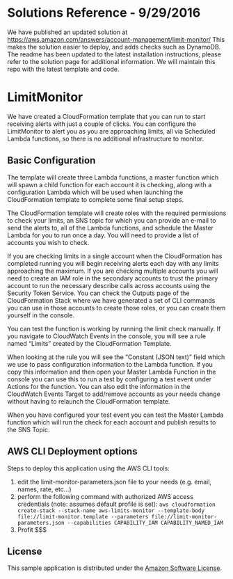 # Solutions Reference - 9/29/2016
We have published an updated solution at https://aws.amazon.com/answers/account-management/limit-monitor/
This makes the solution easier to deploy, and adds checks such as DynamoDB.  The readme has been updated to the latest installation instructions, please refer to the solution page for additional information.  We will maintain this repo with the latest template and code.

# LimitMonitor

We have created a CloudFormation template that you can run to start receiving alerts with just a couple of clicks.  You can configure the LimitMonitor to alert you as you are approaching limits, all via Scheduled Lambda functions, so there is no additional infrastructure to monitor.

## Basic Configuration

The template will create three Lambda functions, a master function which will spawn a child function for each account it is checking, along with a configuration Lambda which will be used when launching the CloudFormation template to complete some final setup steps.

The CloudFormation template will create roles with the required permissions to check your limits, an SNS topic for which you can provide an e-mail to send the alerts to, all of the Lambda functions, and schedule the Master Lambda for you to run once a day.  You will need to provide a list of accounts you wish to check.

If you are checking limits in a single account when the CloudFormation has completed running you will begin receiving alerts each day with any limits approaching the maximum.  If you are checking multiple accounts you will need to create an IAM role in the secondary accounts to trust the primary account to run the necessary describe calls across accounts using the Security Token Service.  You can check the Outputs page of the CloudFormation Stack where we have generated a set of CLI commands you can use in those accounts to create those roles, or you can create them yourself in the console.

You can test the function is working by running the limit check manually.  If you navigate to CloudWatch Events in the console, you will see a rule named “Limits” created by the CloudFormation Template.

When looking at the rule you will see the “Constant (JSON text)” field which we use to pass configuration information to the Lambda function.  If you copy this information and then open your Master Lambda Function in the console you can use this to run a test by configuring a test event under Actions for the function.  You can also edit the information in the CloudWatch Events Target to add/remove accounts as your needs change without having to relaunch the CloudFormation template.

When you have configured your test event you can test the Master Lambda function which will run the check for each account and publish results to the SNS Topic.

## AWS CLI Deployment options

Steps to deploy this application using the AWS CLI tools:
1. edit the limit-monitor-parameters.json file to your needs (e.g. email, names, rate, etc...)
2. perform the following command with authorized AWS access credentials (note: assumes default profile is set): `aws cloudformation create-stack --stack-name aws-limits-monitor --template-body file://limit-monitor.template --parameters file://limit-monitor-parameters.json --capabilities CAPABILITY_IAM CAPABILITY_NAMED_IAM`
3. Profit $$$

## License

This sample application is distributed under the
[Amazon Software License](https://aws.amazon.com/asl/).
